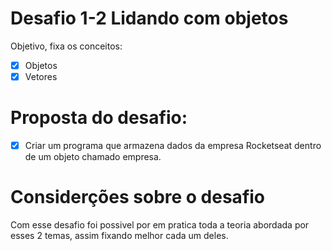 # Desafio 1-2 Lidando com objetos

Objetivo, fixa os conceitos:

- [x] Objetos
- [x] Vetores

# Proposta do desafio:

- [x] Criar um programa que armazena dados da empresa Rocketseat dentro de um objeto chamado empresa.

# Considerções sobre o desafio

Com esse desafio foi possivel por em pratica toda a teoria abordada por esses 2 temas, assim fixando melhor cada um deles.